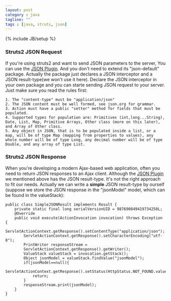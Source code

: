 ```yaml
---
layout: post
category : java
tagline: ""
tags : [java, struts, json]
---
```

{% include JB/setup %}

### Struts2 JSON Request
If you're using struts2 and want to send JSON parameters to the server, You can use the [JSON Plugin](http://struts.apache.org/release/2.3.x/docs/json-plugin.html). And you don't need to extend its "json-default" package. Actually the package just declares a JSON interceptor and a JSON result-type(we won't use it here). Declare the JSON interceptor in your own package and you can starte sending JSON request to your server. Just make sure you read the rules first:

    1. The "content-type" must be "application/json"
    2. The JSON content must be well formed, see json.org for grammar.
    3. Action must have a public "setter" method for fields that must be populated.
    4. Supported types for population are: Primitives (int,long...String), Date, List, Map, Primitive Arrays, Other class (more on this later), and Array of Other class.
    5. Any object in JSON, that is to be populated inside a list, or a map, will be of type Map (mapping from properties to values), any whole number will be of type Long, any decimal number will be of type Double, and any array of type List. 

### Struts2 JSON Response
When you're developing a modern Ajax-based web application, often you need to return JSON responses to an Ajax client. Although the [JSON Plugin](http://struts.apache.org/release/2.3.x/docs/json-plugin.html) we mentioned above has the JSON result-type. It's not the right approach to fit our needs. 
Actually we can write a **simple** JSON result-type by ourself (suppose we store the JSON response in the "jsonModel" model, which can be found in the valueStack):

    public class SimpleJSONResult implements Result {
        private static final long serialVersionUID = 987690849419734258L;
        @Override
        public void execute(ActionInvocation invocation) throws Exception {
            ServletActionContext.getResponse().setContentType("application/json");
            ServletActionContext.getResponse().setCharacterEncoding("utf-8");
            PrintWriter responseStream =
            ServletActionContext.getResponse().getWriter();
            ValueStack valueStack = invocation.getStack();
            Object jsonModel = valueStack.findValue("jsonModel");   
            if(jsonModel==null){
                ServletActionContext.getResponse().setStatus(HttpStatus.NOT_FOUND.value());
                return;
            }
            responseStream.print(jsonModel);
        }
    }
